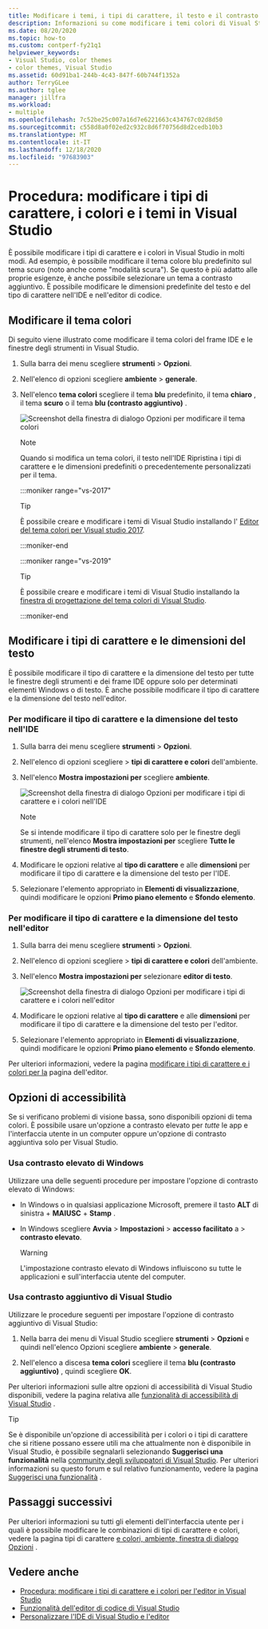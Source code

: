 ```yaml
---
title: Modificare i temi, i tipi di carattere, il testo e il contrasto per l'accessibilità
description: Informazioni su come modificare i temi colori di Visual Studio, i colori dei tipi di carattere, le dimensioni del testo e i colori a contrasto aggiuntivo per problemi di semplicità d'uso e accessibilità.
ms.date: 08/20/2020
ms.topic: how-to
ms.custom: contperf-fy21q1
helpviewer_keywords:
- Visual Studio, color themes
- color themes, Visual Studio
ms.assetid: 60d91ba1-244b-4c43-847f-60b744f1352a
author: TerryGLee
ms.author: tglee
manager: jillfra
ms.workload:
- multiple
ms.openlocfilehash: 7c52be25c007a16d7e6221663c434767c02d8d50
ms.sourcegitcommit: c558d8a0f02ed2c932c8d6f70756d8d2cedb10b3
ms.translationtype: MT
ms.contentlocale: it-IT
ms.lasthandoff: 12/18/2020
ms.locfileid: "97683903"
---
```

# <a name="how-to-change-fonts-colors-and-themes-in-visual-studio"></a>Procedura: modificare i tipi di carattere, i colori e i temi in Visual Studio

È possibile modificare i tipi di carattere e i colori in Visual Studio in molti modi. Ad esempio, è possibile modificare il tema colore blu predefinito sul tema scuro (noto anche come "modalità scura"). Se questo è più adatto alle proprie esigenze, è anche possibile selezionare un tema a contrasto aggiuntivo. È possibile modificare le dimensioni predefinite del testo e del tipo di carattere nell'IDE e nell'editor di codice.

## <a name="change-the-color-theme"></a>Modificare il tema colori

Di seguito viene illustrato come modificare il tema colori del frame IDE e le finestre degli strumenti in Visual Studio.

1. Sulla barra dei menu scegliere **strumenti**  >  **Opzioni**.

1. Nell'elenco di opzioni scegliere **ambiente**  >  **generale**.

1. Nell'elenco **tema colori** scegliere il tema **blu** predefinito, il tema **chiaro** , il tema **scuro** o il tema **blu (contrasto aggiuntivo)** .

   ![Screenshot della finestra di dialogo Opzioni per modificare il tema colori](media/fonts-colors-theme.png "Screenshot della finestra di dialogo Opzioni che è possibile utilizzare per modificare il tema colori")

    > [!NOTE]
    > Quando si modifica un tema colori, il testo nell'IDE Ripristina i tipi di carattere e le dimensioni predefiniti o precedentemente personalizzati per il tema.

    :::moniker range="vs-2017"

    > [!TIP]
    > È possibile creare e modificare i temi di Visual Studio installando l' [Editor del tema colori per Visual studio 2017](https://marketplace.visualstudio.com/items?itemName=VisualStudioPlatformTeam.VisualStudio2017ColorThemeEditor).

    :::moniker-end

    :::moniker range="vs-2019"

    > [!TIP]
    > È possibile creare e modificare i temi di Visual Studio installando la [finestra di progettazione del tema colori di Visual Studio](https://marketplace.visualstudio.com/items?itemName=ms-madsk.ColorThemeDesigner).

    :::moniker-end

## <a name="change-fonts-and-text-size"></a>Modificare i tipi di carattere e le dimensioni del testo

È possibile modificare il tipo di carattere e la dimensione del testo per tutte le finestre degli strumenti e dei frame IDE oppure solo per determinati elementi Windows o di testo. È anche possibile modificare il tipo di carattere e la dimensione del testo nell'editor.

### <a name="to-change-the-font-and-text-size-in-the-ide"></a>Per modificare il tipo di carattere e la dimensione del testo nell'IDE

1. Sulla barra dei menu scegliere **strumenti**  >  **Opzioni**.

1. Nell'elenco di opzioni scegliere   >  **tipi di carattere e colori** dell'ambiente.

1. Nell'elenco **Mostra impostazioni per** scegliere **ambiente**.

   ![Screenshot della finestra di dialogo Opzioni per modificare i tipi di carattere e i colori nell'IDE](media/fonts-colors-environment.png "Screenshot della finestra di dialogo Opzioni per modificare i tipi di carattere e i colori nell'IDE")

    > [!NOTE]
    > Se si intende modificare il tipo di carattere solo per le finestre degli strumenti, nell'elenco **Mostra impostazioni per** scegliere **Tutte le finestre degli strumenti di testo**.

1. Modificare le opzioni relative al **tipo di carattere** e alle **dimensioni** per modificare il tipo di carattere e la dimensione del testo per l'IDE.

1. Selezionare l'elemento appropriato in **Elementi di visualizzazione**, quindi modificare le opzioni **Primo piano elemento** e **Sfondo elemento**.

### <a name="to-change-the-font-and-text-size-in-the-editor"></a>Per modificare il tipo di carattere e la dimensione del testo nell'editor

1. Sulla barra dei menu scegliere **strumenti**  >  **Opzioni**.

1. Nell'elenco di opzioni scegliere   >  **tipi di carattere e colori** dell'ambiente.

1. Nell'elenco **Mostra impostazioni per** selezionare **editor di testo**.

   ![Screenshot della finestra di dialogo Opzioni per modificare i tipi di carattere e i colori nell'editor](media/fonts-colors-text-editor.png "Screenshot della finestra di dialogo Opzioni per modificare i tipi di carattere e i colori nell'editor")

1. Modificare le opzioni relative al **tipo di carattere** e alle **dimensioni** per modificare il tipo di carattere e la dimensione del testo per l'editor.

1. Selezionare l'elemento appropriato in **Elementi di visualizzazione**, quindi modificare le opzioni **Primo piano elemento** e **Sfondo elemento**.

Per ulteriori informazioni, vedere la pagina [modificare i tipi di carattere e i colori per la](../ide/reference/how-to-change-fonts-and-colors-in-the-editor.md) pagina dell'editor.

## <a name="accessibility-options"></a>Opzioni di accessibilità

Se si verificano problemi di visione bassa, sono disponibili opzioni di tema colori. È possibile usare un'opzione a contrasto elevato per *tutte* le app e l'interfaccia utente in un computer oppure un'opzione di contrasto aggiuntiva solo per Visual Studio.

### <a name="use-windows-high-contrast"></a>Usa contrasto elevato di Windows

Utilizzare una delle seguenti procedure per impostare l'opzione di contrasto elevato di Windows:

- In Windows o in qualsiasi applicazione Microsoft, premere il tasto **ALT** di sinistra + **MAIUSC** + **Stamp** .

- In Windows scegliere **Avvia**  >  **Impostazioni**  >  **accesso facilitato** a  >  **contrasto elevato**.

    > [!WARNING]
    > L'impostazione contrasto elevato di Windows influiscono su tutte le applicazioni e sull'interfaccia utente del computer.

### <a name="use-visual-studio-extra-contrast"></a>Usa contrasto aggiuntivo di Visual Studio

Utilizzare le procedure seguenti per impostare l'opzione di contrasto aggiuntivo di Visual Studio:

1. Nella barra dei menu di Visual Studio scegliere **strumenti**  >  **Opzioni** e quindi nell'elenco Opzioni scegliere **ambiente**  >  **generale**.

1. Nell'elenco a discesa **tema colori** scegliere il tema **blu (contrasto aggiuntivo)** , quindi scegliere **OK**.

Per ulteriori informazioni sulle altre opzioni di accessibilità di Visual Studio disponibili, vedere la pagina relativa alle [funzionalità di accessibilità di Visual Studio](../ide/reference/accessibility-features-of-visual-studio.md) .

> [!TIP]
> Se è disponibile un'opzione di accessibilità per i colori o i tipi di carattere che si ritiene possano essere utili ma che attualmente non è disponibile in Visual Studio, è possibile segnalarli selezionando **Suggerisci una funzionalità** nella [community degli sviluppatori di Visual Studio](https://aka.ms/feedback/suggest?space=8). Per ulteriori informazioni su questo forum e sul relativo funzionamento, vedere la pagina [Suggerisci una funzionalità](../ide/suggest-a-feature.md) .

## <a name="next-steps"></a>Passaggi successivi

Per ulteriori informazioni su tutti gli elementi dell'interfaccia utente per i quali è possibile modificare le combinazioni di tipi di carattere e colori, vedere la pagina tipi di carattere [e colori, ambiente, finestra di dialogo Opzioni](../ide/reference/fonts-and-colors-environment-options-dialog-box.md) .

## <a name="see-also"></a>Vedere anche

- [Procedura: modificare i tipi di carattere e i colori per l'editor in Visual Studio](../ide/reference/how-to-change-fonts-and-colors-in-the-editor.md)
- [Funzionalità dell'editor di codice di Visual Studio](../ide/writing-code-in-the-code-and-text-editor.md)
- [Personalizzare l'IDE di Visual Studio e l'editor](../ide/quickstart-personalize-the-ide.md)
